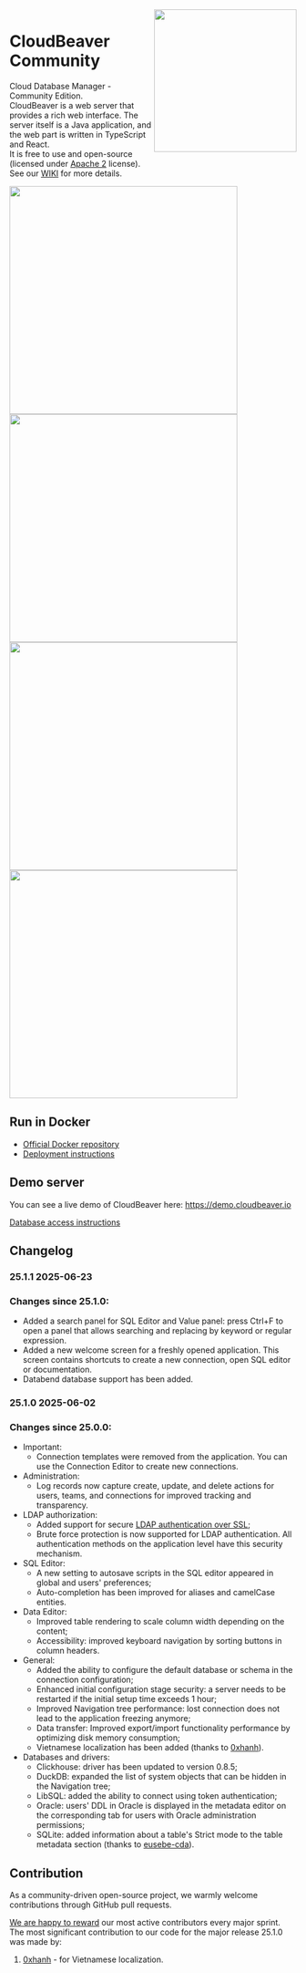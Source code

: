 <img src="https://github.com/dbeaver/cloudbeaver/wiki/images/cloudbeaver-logo.png" align="right" width="250"/>

# CloudBeaver Community

Cloud Database Manager - Community Edition.  
CloudBeaver is a web server that provides a rich web interface. The server itself is a Java application, and the web part is written in TypeScript and React.  
It is free to use and open-source (licensed under [Apache 2](https://github.com/dbeaver/cloudbeaver/blob/devel/LICENSE) license).  
See our [WIKI](https://github.com/dbeaver/cloudbeaver/wiki) for more details. 

<a><img src="https://github.com/dbeaver/cloudbeaver/wiki/images/connection-creation-demo.png" width="400"/></a>
<img src="https://github.com/dbeaver/cloudbeaver/wiki/images/gis-demo.png" width="400"/>
<img src="https://github.com/dbeaver/cloudbeaver/wiki/images/data-transfer-demo.png" width="400"/>
<img src="https://github.com/dbeaver/cloudbeaver/wiki/images/sql-editor-demo.png" width="400"/>

## Run in Docker

- [Official Docker repository](https://hub.docker.com/r/dbeaver/cloudbeaver)
- [Deployment instructions](https://github.com/dbeaver/cloudbeaver/wiki/CloudBeaver-Deployment)

## Demo server

You can see a live demo of CloudBeaver here: https://demo.cloudbeaver.io  

[Database access instructions](https://github.com/dbeaver/cloudbeaver/wiki/Demo-Server)

## Changelog

### 25.1.1 2025-06-23
### Changes since 25.1.0:
- Added a search panel for SQL Editor and Value panel: press Ctrl+F to open a panel that allows searching and replacing by keyword or regular expression.
- Added a new welcome screen for a freshly opened application. This screen contains shortcuts to create a new connection, open SQL editor or documentation.
- Databend database support has been added.

### 25.1.0 2025-06-02
### Changes since 25.0.0:
- Important:
  -    Connection templates were removed from the application. You can use the Connection Editor to create new connections.
- Administration:
  -    Log records now capture create, update, and delete actions for users, teams, and connections for improved tracking and transparency.
- LDAP authorization:
  -    Added support for secure [LDAP authentication over SSL](https://github.com/dbeaver/cloudbeaver/wiki/LDAP-Authentication);
  -    Brute force protection is now supported for LDAP authentication. All authentication methods on the application level have this security mechanism.
- SQL Editor:
  -    A new setting to autosave scripts in the SQL editor appeared in global and users' preferences;
  -    Auto-completion has been improved for aliases and camelCase entities.
- Data Editor:
  -    Improved table rendering to scale column width depending on the content;
  -    Accessibility: improved keyboard navigation by sorting buttons in column headers.
- General:
  -    Added the ability to configure the default database or schema in the connection configuration;
  -    Enhanced initial configuration stage security: a server needs to be restarted if the initial setup time exceeds 1 hour;
  -    Improved Navigation tree performance: lost connection does not lead to the application freezing anymore;
  -    Data transfer: Improved export/import functionality performance by optimizing disk memory consumption;
  -    Vietnamese localization has been added (thanks to [0xhanh](https://github.com/0xhanh)).
- Databases and drivers:
  -    Clickhouse: driver has been updated to version 0.8.5;
  -    DuckDB: expanded the list of system objects that can be hidden in the Navigation tree;
  -    LibSQL: added the ability to connect using token authentication;
  -    Oracle: users' DDL in Oracle is displayed in the metadata editor on the corresponding tab for users with Oracle administration permissions;
  -    SQLite: added information about a table's Strict mode to the table metadata section (thanks to [eusebe-cda](https://github.com/eusebe-cda)).

## Contribution
As a community-driven open-source project, we warmly welcome contributions through GitHub pull requests. 

[We are happy to reward](https://dbeaver.com/help-dbeaver/) our most active contributors every major sprint.
The most significant contribution to our code for the major release 25.1.0 was made by:
1. [0xhanh](https://github.com/0xhanh) - for Vietnamese localization.
